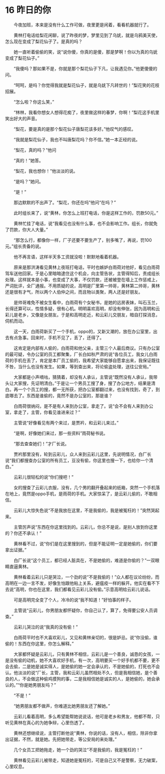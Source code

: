 # 16 昨日的你

　　今夜加班，本来是没有什么工作可做，夜里更是闲着，看看机器就行了。

　　黄林打电话给梨花闲聊，说了昨夜的梦，梦里见到了乌妩，就是乌鸦美天使，怎么现在变成了梨花仙子了。是真的吗？

　　她一直听着偷偷的笑，说“说你傻，你真的是傻，那是梦啊！你以为真的乌妩变成了梨花仙子。”

　　“我傻吗？那如果不是，你就是那个梨花仙子下凡，让我遇见你。”他更傻傻的问。

　　“呵呵，是吗？你觉得我就是梨花仙子，就是乌妩下凡转世的！”梨花笑的花枝招展。

　　“怎么啦？你这么笑，”

　　“林林，我看你想女人想得花痴了，夜里做这样的春梦，你啊！”梨花这手机里笑出好大的声音。

　　“梨花，要是真的是那个梨花仙子唐梨花该多好。”他叹气的感叹。

　　“我就是梨花仙子，我也不叫唐梨花吗？你不信。”她一本正经的说。

　　“梨花，真的吗？”他问

　　“真的！”她答。

　　“梨花，我也想你！”他淡淡的说。

　　“是吗？”她问。

　　“是！”

　　那边默默的不出声了。“梨花，你还在吗”他问“在吗？”

　　此时组长来了，说“黄林，你怎么上班打电话，你是这样工作的，罚款50元。”

　　黄林忙挂了电话，说“我看见也没有什么事，也不会影响工作。组长，你就免了罚款，你大人大量。”

　　“那怎么行，都像你一样，厂子还要不要生产了，别多嘴了，再说，罚100元。”组长责备的说。

　　他不再言语，这样半天多工资就没啦！默默地看着机器。

　　原来是那洪涛看见黄林上夜班打电话，平时也嫉妒白雨荷对他好，看见白雨荷驾车送他回家。于是心里暗暗逮住这个机会，向主管告状，主管得知后，责成组长处理。这样就本是小事，也变成了大事，不仅罚款，还被被登在墙上工作惩戒上，严词批评，全厂通报。不用质疑的说，高明是厂里第一帅哥，黄林第二帅哥，黄林还是很有才气，所以两个人伯仲之间，而且物以类聚，两人还是好朋友。

　　是帅哥难免不被女生看中，白雨荷有个女秘书，是她的远房表妹，叫石玉兰，长得还算可以，性情多疑，很有心机。明明喜欢高明，却没有伸张，因为高明和云彩儿是老乡，又像是女朋友。于是和高明走近，和云彩儿交朋友，暗自打探消息，伺机而动。

　　这一天，白雨荷新买了一个手机，oppo的，又新又潮的，放在办公室里，出去有点急事。回来时，手机不见了，丢了，还得了。

　　这肯定是内部有人偷的，白雨荷和他父亲，主管三个人最后商议。只有办公室的最可疑，令办公室的员工都聚集，厂长白如秋严肃的说“各位员工，我女儿白雨荷的手机在丢了，肯定是本厂员工偷的，我希望大家能够自愿拿出来，我保证既往不咎，当什么也没有发生。如果，等到查出来，将论偷盗处理，送往公安局。”

　　大家都是小声嘀咕，猜猜着，却没有人承认，主管说“既然没有人承认，我带头让大家搜，先证明清白。”于是让一个男员工搜了身，搜了办公地方，结果是清白。再一个个员工的搜，都一无所获，把办公室都翻过来，也没有找到，奇了，到底哪去了。东西是谁偷的，竟然不是办公室的，那是谁？

　　白雨荷很纳闷，是不是有人来到办公室，拿走了。说“会不会有人来到办公室，拿走了，主管，你看见谁进来过？”

　　主管说“好像看见有两个来过，是贾衿，和云彩儿来过。”

　　“是啊，好像她们来过，那一些资料”雨荷秘书说。

　　“那去查查她们！”才厂长说。

　　贾衿那里没有，轮到云彩儿，众人来到云彩儿这里，先说明情况，白厂长说“我们都搜查办公室的所有员工，豆没有偷，你这里也搜一下，也给你一个清白。”

　　云彩儿很轻松的说“你们搜吧！”

　　女的搜查了云彩儿衣服，没有，几个男的翻开叠起来的纸箱，突然一个手机落在地上，竟然是oppo手机，是雨荷的手机。大家惊呆了，是云彩儿偷的，不敢相信。

　　云彩儿大惊失色说“不是我放在这里，不是我偷的，我是被冤枉的！”突然哭起来。

　　主管厉声说“东西在你这里找到的。云彩儿，你总不是说，是别人放到你这里的？你还不承认！”

　　黄林看不过，说“你们是在这里搜到的，但是不能证明一定是她偷的，你们要拿出证据。”

　　白厂长说“这个员工，都已经人脏具在，不是她偷的，难道是你偷的？”一双眼睛直逼黄林。

　　黄林看着云彩儿只是哭泣，一个劲的说“不是我偷的！”众人都在议论纷纷，而高明在一边一言不发，好像生怕跟他粘上关系，避瘟疫一样的躲开。他实在看不下去说“高明，你也在这里，我们都看见云彩儿没有偷。”示意高明给云彩儿说话。

　　可是高明完全变了个人，冷冷的说“我不知道！”好怕事的样子。

　　主管说“云彩儿，你男朋友都怀疑你，你自己认了，算了，免得要公安人员调查。”

　　云彩儿哭泣的说“我真的没有偷！”

　　白雨荷平时也不大喜欢彩儿，又见和黄林亲切的，很是妒忌。说“你没偷，谁偷的！东西在你这里，你怎么解释。”

　　大家都怀疑是云彩儿，只有黄林不相信，云彩儿是一个善良，诚恳的女孩，一是没有偷的动机，她不大喜欢好手机，有一次，高明要买一个好手机都不要，更不会去偷，二是她是诚实得人，是她偷的她一定会承认的，不是她偷的，打死也不会认。他淡淡的说“厂长，主管，我和云彩儿虽然相处不久，但是我相信她，是个善良的人，不会做这种偷鸡摸狗的事，二是我相信她是诚实的人，是她偷的，她会承认的。”“你是她男朋友吗？”

　　“不是！”

　　“她男朋友都不做声，你难道比她男朋友还了解她。”

　　云彩儿看着高明，多么希望能帮她说说话，他可是老乡和男友，他都不帮，只听见黄林在真心的为她争辩，心里伤透了。

　　黄林还想继续说，主管打断他说“黄林，你说的话，没有人，相信，除非你拿出证据，不然，就是她。先把她带走，等公安局的来处理。”

　　几个女员工把她拖走，她一个劲的哭泣“不是我偷的，我是冤枉的！”

　　黄林看见云彩儿被带走，知道她是冤枉的，可是自己又不是警察，无力破案，心里叹息。



